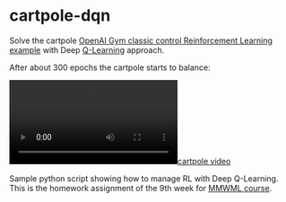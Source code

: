 # cartpole-dqn

Solve the cartpole [OpenAI Gym classic control Reinforcement Learning example](https://gym.openai.com/envs/#classic_control)
with Deep [Q-Learning](https://en.wikipedia.org/wiki/Q-learning) approach. 

After about 300 epochs the cartpole starts to balance:

[![cartpole video](https://s3.amazonaws.com/img0.recordit.co/6QlowLeLRF.mp4?AWSAccessKeyId=AKIAINSRFOQXTN4DT46A&Expires=1572301379&Signature=CX1e4QwE1JWAUQadDSPIHJQbDJ4%3D)](#)


Sample python script showing how to manage RL with Deep Q-Learning. This is the homework assignment of the 9th week for [MMWML course](https://www.machinelearningcourse.io/courses/make-money).
